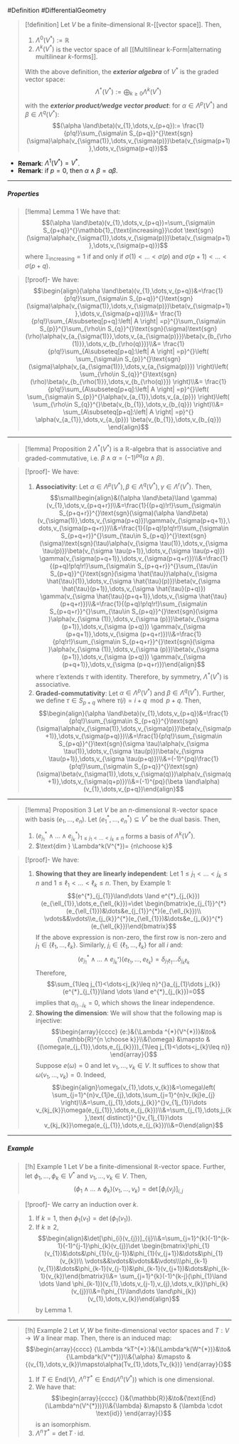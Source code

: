 #Definition #DifferentialGeometry 
> [!definition]
> Let $V$ be a finite-dimensional $\mathbb{R}$-[[vector space]]. Then, 
> 1. $\Lambda^0(V^{*}):=\mathbb{R}$
> 3. $\Lambda^k(V^{*})$ is the vector space of all [[Multilinear k-Form|alternating multilinear $k$-forms]].
>  
>  With the above definition, the ***exterior algebra*** of $V^{*}$ is the graded vector space: $$\Lambda ^{*}(V^{*}):=\bigoplus_{{k\geq 0}}\Lambda^k(V^{*}) $$with the ***exterior product/wedge vector product***: for $\alpha\in\Lambda^p(V^{*})$ and $\beta\in \Lambda^q(V^{*})$: $$(\alpha  \land\beta)(v_{1},\dots,v_{p+q}):= \frac{1}{p!q!}\sum_{\sigma\in S_{p+q}}^{}\text{sgn}(\sigma)\alpha(v_{\sigma(1)},\dots,v_{\sigma(p)})\beta(v_{\sigma(p+1)},\dots,v_{\sigma(p+q)})$$

- **Remark**: $\Lambda^1(V^{*})=V^{*}$.
- **Remark**: if $p=0$, then $\alpha \land \beta=a\beta$.
---
##### Properties
> [!lemma] Lemma 1
> We have that: $$(\alpha  \land\beta)(v_{1},\dots,v_{p+q})=\sum_{\sigma\in S_{p+q}}^{}\mathbb{1}_{\text{increasing}}\cdot \text{sgn}(\sigma)\alpha(v_{\sigma(1)},\dots,v_{\sigma(p)})\beta(v_{\sigma(p+1)},\dots,v_{\sigma(p+q)})$$where $\mathbb{1}_{\text{increasing}}=1$ if and only if $\sigma(1)<\dots<\sigma(p)$ and $\sigma(p+1)<\dots<\sigma(p+q)$.

> [!proof]-
> We have: $$\begin{align}(\alpha  \land\beta)(v_{1},\dots,v_{p+q})&=\frac{1}{p!q!}\sum_{\sigma\in S_{p+q}}^{}\text{sgn}(\sigma)\alpha(v_{\sigma(1)},\dots,v_{\sigma(p)})\beta(v_{\sigma(p+1)},\dots,v_{\sigma(p+q)})\\&= \frac{1}{p!q!}\sum_{A\subseteq[p+q]:\left| A \right| =p}^{}\sum_{\sigma\in S_{p}}^{}\sum_{\rho\in S_{q}}^{}\text{sgn}(\sigma)\text{sgn}(\rho)\alpha(v_{a_{\sigma(1)}},\dots,v_{a_{\sigma(p)}})\beta(v_{b_{\rho(1)}},\dots,v_{b_{\rho(q)}})\\&= \frac{1}{p!q!}\sum_{A\subseteq[p+q]:\left| A \right| =p}^{}\left( \sum_{\sigma\in S_{p}}^{}\text{sgn}(\sigma)\alpha(v_{a_{\sigma(1)}},\dots,v_{a_{\sigma(p)}}) \right)\left( \sum_{\rho\in S_{q}}^{}\text{sgn}(\rho)\beta(v_{b_{\rho(1)}},\dots,v_{b_{\rho(q)}}) \right)\\&= \frac{1}{p!q!}\sum_{A\subseteq[p+q]:\left| A \right| =p}^{}\left( \sum_{\sigma\in S_{p}}^{}\alpha(v_{a_{1}},\dots,v_{a_{p}}) \right)\left( \sum_{\rho\in S_{q}}^{}\beta(v_{b_{1}},\dots,v_{b_{q}}) \right)\\&= \sum_{A\subseteq[p+q]:\left| A \right| =p}^{} \alpha(v_{a_{1}},\dots,v_{a_{p}}) \beta(v_{b_{1}},\dots,v_{b_{q}}) \end{align}$$
---
> [!lemma] Proposition 2
> $\Lambda ^{*}(V^{*})$ is a $\mathbb{R}$-algebra that is associative and graded-commutative, i.e. $\beta \land\alpha=(-1)^{pq}(\alpha \land\beta)$.

> [!proof]-
> We have:
> 1. **Associativity**: Let $\alpha\in \Lambda^p(V^{*}),\beta\in \Lambda^q(V^{*}),\gamma\in \Lambda^r(V^{*})$. Then, $$\small\begin{align}&((\alpha \land\beta)\land \gamma)(v_{1},\dots,v_{p+q+r})\\&=\frac{1}{(p+q)!r!}\sum_{\sigma\in S_{p+q+r}}^{}\text{sgn}(\sigma)(\alpha \land\beta)(v_{\sigma(1)},\dots,v_{\sigma(p+q)})\gamma(v_{\sigma(p+q+1)},\dots,v_{\sigma(p+q+r)})\\&=\frac{1}{(p+q)!p!q!r!}\sum_{\sigma\in S_{p+q+r}}^{}\sum_{\tau\in S_{p+q}}^{}\text{sgn}(\sigma)\text{sgn}(\tau)\alpha(v_{\sigma \tau(1)},\dots,v_{\sigma \tau(p)})\beta(v_{\sigma \tau(p+1)},\dots,v_{\sigma \tau(p+q)}) \gamma(v_{\sigma(p+q+1)},\dots,v_{\sigma(p+q+r)})\\&=\frac{1}{(p+q)!p!q!r!}\sum_{\sigma\in S_{p+q+r}}^{}\sum_{\tau\in S_{p+q}}^{}\text{sgn}(\sigma \hat{\tau})\alpha(v_{\sigma \hat{\tau}(1)},\dots,v_{\sigma \hat{\tau}(p)})\beta(v_{\sigma \hat{\tau}(p+1)},\dots,v_{\sigma \hat{\tau}(p+q)}) \gamma(v_{\sigma \hat{\tau}(p+q+1)},\dots,v_{\sigma \hat{\tau}(p+q+r)})\\&=\frac{1}{(p+q)!p!q!r!}\sum_{\sigma\in S_{p+q+r}}^{}\sum_{\tau\in S_{p+q}}^{}\text{sgn}(\sigma )\alpha(v_{\sigma (1)},\dots,v_{\sigma (p)})\beta(v_{\sigma (p+1)},\dots,v_{\sigma (p+q)}) \gamma(v_{\sigma (p+q+1)},\dots,v_{\sigma (p+q+r)})\\&=\frac{1}{p!q!r!}\sum_{\sigma\in S_{p+q+r}}^{}\text{sgn}(\sigma )\alpha(v_{\sigma (1)},\dots,v_{\sigma (p)})\beta(v_{\sigma (p+1)},\dots,v_{\sigma (p+q)}) \gamma(v_{\sigma (p+q+1)},\dots,v_{\sigma (p+q+r)})\end{align}$$where $\hat{\tau}$ extends $\tau$ with identity. Therefore, by symmetry, $\Lambda^{*}(V^{*})$ is associative.
> 2. **Graded-commutativity**: Let $\alpha\in \Lambda^p(V^{*})$ and $\beta\in\Lambda^q(V^{*})$. Further, we define $\tau\in S_{p+q}$ where $\tau(i)=i+q\mod p+q$. Then, $$\begin{align}(\alpha \land\beta)(v_{1},\dots,v_{p+q})&=\frac{1}{p!q!}\sum_{\sigma\in S_{p+q}}^{}\text{sgn}(\sigma)\alpha(v_{\sigma(1)},\dots,v_{\sigma(p)})\beta(v_{\sigma(p+1)},\dots,v_{\sigma(p+q)})\\&=\frac{1}{p!q!}\sum_{\sigma\in S_{p+q}}^{}\text{sgn}(\sigma \tau)\alpha(v_{\sigma \tau(1)},\dots,v_{\sigma \tau(p)})\beta(v_{\sigma \tau(p+1)},\dots,v_{\sigma \tau(p+q)})\\&=(-1)^{pq}\frac{1}{p!q!}\sum_{\sigma\in S_{p+q}}^{}\text{sgn}(\sigma)\beta(v_{\sigma(1)},\dots,v_{\sigma(q)})\alpha(v_{\sigma(q+1)},\dots,v_{\sigma(q+p)})\\&=(-1)^{pq}(\beta \land\alpha)(v_{1},\dots,v_{p+q})\end{align}$$
---
> [!lemma] Proposition 3
> Let $V$ be an $n$-dimensional $\mathbb{R}$-vector space with basis $(e_{1},\dots,e_{n})$. Let $(e_{1}^{*},\dots,e_{n}^{*})\subseteq V^{*}$ be the dual basis. Then, 
> 1. $(e_{j_{1}}^{*}\land\dots \land e^{*}_{j_{k}})_{1\leq j_{1}<\dots<j_{k}\leq n}$ forms a basis of $\Lambda^k(V^{*})$.
> 2. $\text{dim } \Lambda^k(V^{*})= {n\choose k}$ 

> [!proof]-
> We have:
> 1. **Showing that they are linearly independent**: 
>    Let $1\leq j_{1}<\dots<j_{k}\leq n$ and $1\leq \ell_{1}<\dots<\ell_{k}\leq n$. Then, by Example 1: $$(e^{*}_{j_{1}}\land\dots \land e^{*}_{j_{k}})(e_{\ell_{1}},\dots,e_{\ell_{k}})=\det \begin{bmatrix}e_{j_{1}}^{*}(e_{\ell_{1}})&\dots&e_{j_{1}}^{*}(e_{\ell_{k}})\\ \vdots&&\vdots\\e_{j_{k}}^{*}(e_{\ell_{1}})&\dots&e_{j_{k}}^{*}(e_{\ell_{k}})\end{bmatrix}$$ If the above expression is non-zero, the first row is non-zero and $j_{1}\in\{ \ell_{1},\dots,\ell_{k} \}$. Similarly, $j_{i}\in\{ \ell_{1},\dots,\ell_{k} \}$ for all $i$ and: $$(e_{j_{1}}^{*}\land\dots \land e_{j_{k}^{*}})(e_{\ell_{1}},\dots,e_{\ell_{k}})=\delta_{j_{1}\ell_{1}}\dots\delta_{j_{k}\ell_{k}}$$Therefore, $$\sum_{1\leq j_{1}<\dots<j_{k}\leq n}^{}a_{j_{1}\dots j_{k}}(e^{*}_{j_{1}}\land \dots \land e^{*}_{j_{k}})=0$$implies that $a_{j_{1}\dots j_{k}}=0$, which shows the linear independence.
>  2. **Showing the dimension**:
>     We will show that the following map is injective: $$\begin{array}{cccc} {e:}&{\Lambda ^{*}(V^{*})}&\to&{\mathbb{R}^{n \choose k}}\\&{\omega} &\mapsto & {(\omega(e_{j_{1}},\dots,e_{j_{k}}))_{1\leq j_{1}<\dots<j_{k}\leq n}} \end{array}{}$$Suppose $e(\omega)=0$ and let $v_{1},\dots,v_{k}\in V$. It suffices to show that $\omega(v_{1},\dots,v_{k})=0$. Indeed, $$\begin{align}\omega(v_{1},\dots,v_{k})&=\omega\left( \sum_{j=1}^{n}v_{1j}e_{j},\dots,\sum_{j=1}^{n}v_{kj}e_{j} \right)\\&=\sum_{j_{1},\dots,j_{k}}^{}v_{1j_{1}}\dots v_{kj_{k}}\omega(e_{j_{1}},\dots,e_{j_{k}})\\&=\sum_{j_{1},\dots,j_{k},\text{ distinct}}^{}v_{1j_{1}}\dots v_{kj_{k}}\omega(e_{j_{1}},\dots,e_{j_{k}})\\&=0\end{align}$$
---
##### Example
> [!h] Example 1
> Let $V$ be a finite-dimensional $\mathbb{R}$-vector space. Further, let $\phi_{1},\dots,\phi_{k}\in V^{*}$ and $v_{1},\dots,v_{k}\in V$.  Then, $$(\phi_{1}\land\dots \land \phi_{k})(v_{1},\dots,v_{k})=\det[\phi_{i}(v_{j})]_{i,j}$$

> [!proof]-
> We carry an induction over $k$. 
> 1. If $k=1$, then $\phi_{1}(v_{1})=\det(\phi_{1}(v_{1}))$.
> 2. If $k\geq 2$, $$\begin{align}&\det[\phi_{i}(v_{j})]_{ij}\\&=\sum_{j=1}^{k}(-1)^{k-1}(-1)^{j-1}\phi_{k}(v_{j})\det \begin{bmatrix}\phi_{1}(v_{1})&\dots&\phi_{1}(v_{j-1})&\phi_{1}(v_{j+1})&\dots&\phi_{1}(v_{k})\\ \vdots&&\vdots&\vdots&&\vdots\\\phi_{k-1}(v_{1})&\dots&\phi_{k-1}(v_{j-1})&\phi_{k-1}(v_{j+1})&\dots&\phi_{k-1}(v_{k})\end{bmatrix}\\&= \sum_{j=1}^{k}(-1)^{k-j}(\phi_{1}\land \dots \land \phi_{k-1})(v_{1},\dots,v_{j-1},v_{j},\dots,v_{k})\phi_{k}(v_{j})\\&=(\phi_{1}\land\dots \land\phi_{k})(v_{1},\dots,v_{k})\end{align}$$by Lemma 1.
---
> [!h] Example 2
> Let $V,W$ be finite-dimensional vector spaces and $T:V\to W$ a linear map. Then, there is an induced map: $$\begin{array}{cccc} {\Lambda ^kT^{*}:}&{\Lambda^k(W^{*})}&\to&{\Lambda^k(V^{*})}\\&{\alpha} &\mapsto & {(v_{1},\dots,v_{k})\mapsto\alpha(Tv_{1},\dots,Tv_{k})} \end{array}{}$$
> 1. If $T\in \text{End}(V)$, $\Lambda^nT^{*}\in \text{End}(\Lambda^n(V^{*}))$ which is one dimensional.
> 2. We have that: $$\begin{array}{cccc} {}&{\mathbb{R}}&\to&{\text{End}(\Lambda^n(V^{*}))}\\&{\lambda} &\mapsto & {\lambda \cdot \text{id}} \end{array}{}$$is an isomorphism. 
> 3. $\Lambda^nT^{*}=\det T\cdot \text{id}$.